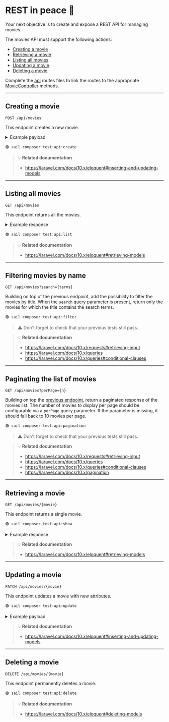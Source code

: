 # REST in peace 🎯

Your next objective is to create and expose a REST API for managing movies.

The movies API must support the following actions:

- [Creating a movie](#creating-a-movie)
- [Retrieving a movie](#retrieving-a-movie)
- [Listing all movies](#listing-all-movies)
- [Updating a movie](#updating-a-movie)
- [Deleting a movie](#deleting-a-movie)


Complete the [api](../routes/api.php) routes files to link the routes to the
appropriate [MovieController](../app/Http/Controllers/MovieController.php) methods.


--------------------------------------------------------------------------------

## Creating a movie

`POST /api/movies`

This endpoint creates a new movie.

<details>
    <summary>Example payload</summary>

```json
{
    "title": "Some movie title",
    "year": 2021,
    "poster": "http://example.org/path/to/poster.jpg"
}
```
</details>

```
🟢 sail composer test:api:create
```

> 💡 **Related documentation**
> - https://laravel.com/docs/10.x/eloquent#inserting-and-updating-models

--------------------------------------------------------------------------------

## Listing all movies

`GET /api/movies`

This endpoint returns all the movies.

<details>
    <summary>Example response</summary>

```json
{
    "data": [
        {
            "title": "Some movie title",
            "year": "2021",
            "poster": "http://example.org/path/to/poster.jpg",
            "created_at": "2021-06-01T12:13:58.000000Z",
            "updated_at": "2021-06-01T12:13:58.000000Z"
        },
        {
            "title": "Some other movie title",
            "year": "2020",
            "poster": "http://example.org/path/to/poster2.jpg",
            "created_at": "2021-06-01T12:13:58.000000Z",
            "updated_at": "2021-06-01T12:13:58.000000Z"
        }
    ]
}
```
</details>

```
🟢 sail composer test:api:list
```

> 💡 **Related documentation**
> - https://laravel.com/docs/10.x/eloquent#retrieving-models

--------------------------------------------------------------------------------

## Filtering movies by name

`GET /api/movies?search={terms}`

Building on top of the previous endpoint, add the possibility to filter the
movies by title. When the `search` query parameter is present, return only the
movies for which the title contains the search terms.

```
🟢 sail composer test:api:filter
```

> ⚠️ Don't forget to check that your previous tests still pass.


> 💡 **Related documentation**
> - https://laravel.com/docs/10.x/requests#retrieving-input
> - https://laravel.com/docs/10.x/queries
> - https://laravel.com/docs/10.x/queries#conditional-clauses


--------------------------------------------------------------------------------

## Paginating the list of movies

`GET /api/movies?perPage={n}`

Building on top the [previous endpoint](#listing-all-movies), return a paginated
response of the movies list. The number of movies to display per page should be
configurable via a `perPage` query parameter. If the parameter is missing, it
should fall back to 10 movies per page.

```
🟢 sail composer test:api:pagination
```

> ⚠️ Don't forget to check that your previous tests still pass.


> 💡 **Related documentation**
> - https://laravel.com/docs/10.x/requests#retrieving-input
> - https://laravel.com/docs/10.x/queries
> - https://laravel.com/docs/10.x/queries#conditional-clauses
> - https://laravel.com/docs/10.x/pagination


--------------------------------------------------------------------------------

## Retrieving a movie

`GET /api/movies/{movie}`

This endpoint returns a single movie.

```
🟢 sail composer test:api:show
```

<details>
    <summary>Example response</summary>

```json
{
    "data": {
        "title": "Some movie title",
        "year": "2021",
        "poster": "http://example.org/path/to/poster.jpg",
        "created_at": "2021-06-01T12:13:58.000000Z",
        "updated_at": "2021-06-01T12:13:58.000000Z"
    }
}
```
</details>


> 💡 **Related documentation**
> - https://laravel.com/docs/10.x/eloquent#retrieving-models


--------------------------------------------------------------------------------

## Updating a movie

`PATCH /api/movies/{movie}`

This endpoint updates a movie with new attributes.

```
🟢 sail composer test:api:update
```

<details>
    <summary>Example payload</summary>

```json
{
    "title": "Some updated movie title"
}
```
</details>


> 💡 **Related documentation**
> - https://laravel.com/docs/10.x/eloquent#inserting-and-updating-models


--------------------------------------------------------------------------------

## Deleting a movie

`DELETE /api/movies/{movie}`

This endpoint permanently deletes a movie.

```
🟢 sail composer test:api:delete
```


> 💡 **Related documentation**
> - https://laravel.com/docs/10.x/eloquent#deleting-models

